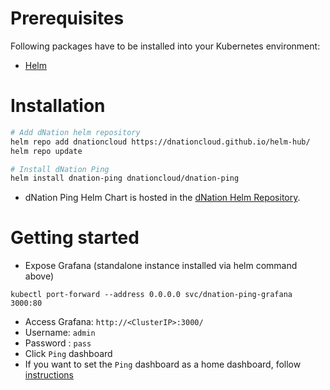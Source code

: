 # Prerequisites
Following packages have to be installed into your Kubernetes environment:
* [Helm](https://helm.sh/docs/intro/install/)

# Installation
```bash
# Add dNation helm repository
helm repo add dnationcloud https://dnationcloud.github.io/helm-hub/
helm repo update

# Install dNation Ping
helm install dnation-ping dnationcloud/dnation-ping
```
* dNation Ping Helm Chart is hosted in the [dNation Helm Repository](https://artifacthub.io/packages/search?repo=dnationcloud).

# Getting started
* Expose Grafana (standalone instance installed via helm command above)
```
kubectl port-forward --address 0.0.0.0 svc/dnation-ping-grafana 3000:80
```
* Access Grafana: `http://<ClusterIP>:3000/`
* Username: `admin`
* Password : `pass`
* Click `Ping` dashboard
* If you want to set the `Ping` dashboard as a home dashboard, follow [instructions](https://grafana.com/docs/grafana/latest/administration/change-home-dashboard/#set-the-default-dashboard-through-preferences)
